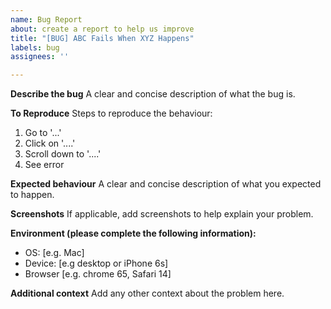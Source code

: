 ```yaml
---
name: Bug Report
about: create a report to help us improve
title: "[BUG] ABC Fails When XYZ Happens"
labels: bug
assignees: ''

---
```


**Describe the bug**
A clear and concise description of what the bug is.

**To Reproduce**
Steps to reproduce the behaviour:
1. Go to '...'
2. Click on '....'
3. Scroll down to '....'
4. See error

**Expected behaviour**
A clear and concise description of what you expected to happen.

**Screenshots**
If applicable, add screenshots to help explain your problem.

**Environment (please complete the following information):**
 - OS: [e.g. Mac]
 - Device: [e.g desktop or iPhone 6s]
 - Browser [e.g. chrome 65, Safari 14]

**Additional context**
Add any other context about the problem here.
